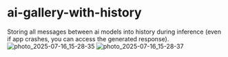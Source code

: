 # ai-gallery-with-history
Storing all messages between ai models into history during inference (even if app crashes, you can access the generated response).
![photo_2025-07-16_15-28-35](https://github.com/user-attachments/assets/6db6549f-8e5f-4e23-8c95-04d41ee2036f)
![photo_2025-07-16_15-28-37](https://github.com/user-attachments/assets/60b3f6ed-9ff4-42ec-a465-4abef92cd1a1)

